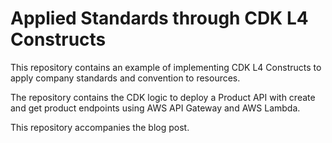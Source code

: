 # Applied Standards through CDK L4 Constructs

This repository contains an example of implementing CDK L4 Constructs to apply company standards and convention to resources.

The repository contains the CDK logic to deploy a Product API with create and get product endpoints using AWS API Gateway and AWS Lambda.

This repository accompanies the []() blog post.
